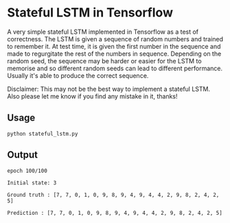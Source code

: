 # Stateful LSTM in Tensorflow

A very simple stateful LSTM implemented in Tensorflow as a test of correctness. The LSTM is given a sequence of random numbers and trained to remember it. At test time, it is given the first number in the sequence and made to regurgitate the rest of the numbers in sequence. Depending on the random seed, the sequence may be harder or easier for the LSTM to memorise and so different random seeds can lead to different performance. Usually it's able to produce the correct sequence.

Disclaimer: This may not be the best way to implement a stateful LSTM. Also please let me know if you find any mistake in it, thanks!

## Usage
`python stateful_lstm.py`

## Output
`epoch 100/100`

`Initial state: 3`

`Ground truth : [7, 7, 0, 1, 0, 9, 8, 9, 4, 9, 4, 4, 2, 9, 8, 2, 4, 2, 5]`

`Prediction : [7, 7, 0, 1, 0, 9, 8, 9, 4, 9, 4, 4, 2, 9, 8, 2, 4, 2, 5]`
